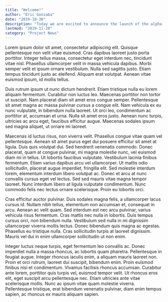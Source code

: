```yaml
---
title: "Welcome!"
author: "Eric Gonzaba"
date: "2019-10-30"
description: "Today we are excited to announce the launch of the alpha-version of Mapping the Gay Guides..."
lastmod: "2019-11-20"
category: "Project News"
---
```


Lorem ipsum dolor sit amet, consectetur adipiscing elit. Quisque pellentesque non velit vitae euismod. Cras dapibus laoreet justo porta porttitor. Integer tellus massa, consectetur eget interdum nec, tincidunt vitae nisl. Phasellus ullamcorper velit in massa vehicula dapibus. Morbi semper velit et ipsum ornare vestibulum. Nulla sed sagittis justo. Etiam tempus tincidunt justo ac eleifend. Aliquam erat volutpat. Aenean vitae euismod ipsum, id mollis tellus.

Duis rutrum ipsum ut nunc dictum hendrerit. Etiam tristique nulla eu lorem aliquam fermentum. Curabitur non luctus leo. Maecenas porttitor non tortor ut suscipit. Nam placerat diam sit amet eros congue semper. Pellentesque sit amet magna ac massa pulvinar cursus a congue elit. Nam vehicula ex eu nunc vulputate, in bibendum nulla laoreet. Ut orci leo, condimentum ac porttitor at, accumsan et urna. Nulla sit amet eros justo. Aenean nunc turpis, ultricies ac arcu eget, faucibus efficitur augue. Maecenas sodales ipsum sed magna aliquet, ut ornare mi laoreet.

Maecenas id luctus risus, non viverra velit. Phasellus congue vitae quam vel pellentesque. Aenean sit amet purus eget dui posuere efficitur sit amet at ligula. Duis quis volutpat dui. Sed hendrerit venenatis commodo. Donec placerat, quam at congue pulvinar, mi magna molestie nunc, vel euismod diam mi in tellus. Ut lobortis faucibus vulputate. Vestibulum lacinia finibus fermentum. Etiam varius dapibus arcu vel ullamcorper. Ut mattis odio sollicitudin, placerat augue imperdiet, fringilla elit. Sed molestie interdum lorem, elementum interdum libero volutpat ac. Donec et arcu at nunc convallis cursus eget vel lectus. Sed sed mauris vitae magna tempor laoreet. Nunc interdum libero at ligula vulputate condimentum. Nunc commodo felis nec lectus ornare scelerisque. Proin eu lobortis orci.

Cras efficitur auctor pulvinar. Duis sodales magna felis, a ullamcorper lacus cursus id. Nullam nibh tellus, elementum non accumsan et, consequat in arcu. Aenean ac velit quam. Sed interdum est nec arcu pulvinar, varius vehicula risus fermentum. Cras mattis nec nulla in lobortis. Duis tempus cursus orci, non bibendum nulla. Vestibulum sed nulla in mi dignissim ullamcorper viverra mollis lectus. Donec bibendum quis magna ac egestas. Phasellus eu tristique nulla. Cras sollicitudin turpis at laoreet dignissim. Mauris vel dui in enim ullamcorper sollicitudin ut non enim.

Integer luctus neque turpis, eget fermentum leo convallis ac. Donec imperdiet nulla a massa rhoncus, ac lobortis quam pharetra. Pellentesque in feugiat augue. Integer rhoncus iaculis enim, a aliquam mauris laoreet non. Proin et orci rutrum, laoreet dui suscipit, bibendum enim. Proin euismod finibus nisi et condimentum. Vivamus facilisis rhoncus accumsan. Curabitur ante lorem, porttitor quis turpis vel, euismod tempor velit. Ut rhoncus eros elit, eget suscipit arcu pellentesque nec. Etiam ultricies ante vitae scelerisque mollis. Nunc ac ipsum vitae quam molestie viverra. Pellentesque tristique, erat bibendum venenatis pulvinar, diam enim tempus sapien, ac rhoncus ex mauris aliquam sapien.
